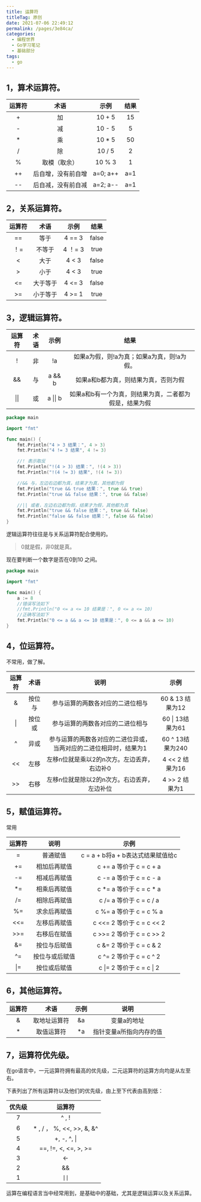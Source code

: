 ```yaml
---
title: 运算符
titleTag: 原创
date: 2021-07-06 22:49:12
permalink: /pages/3e84ca/
categories:
  - 编程世界
  - Go学习笔记
  - 基础部分
tags:
  - go
---
```


## 1，算术运算符。

| 运算符 |        术语        |   示例   | 结果 |
| :----: | :----------------: | :------: | :--: |
|   +    |         加         |  10 + 5  |  15  |
|   -    |         减         |  10 - 5  |  5   |
|   *    |         乘         |  10 * 5  |  50  |
|   /    |         除         |  10 / 5  |  2   |
|   %    |    取模（取余）    |  10 % 3  |  1   |
|   ++   | 后自增，没有前自增 | a=0; a++ | a=1  |
|   --   | 后自减，没有前自减 | a=2; a-- | a=1  |

## 2，关系运算符。

| 运算符 |   术语   |  示例   | 结果  |
| :----: | :------: | :-----: | :---: |
|   ==   |   等于   | 4 == 3  | false |
|  ！=   |  不等于  | 4 ！= 3 | true  |
|   <    |   大于   |  4 < 3  | false |
|   >    |   小于   |  4 < 3  | true  |
|   <=   | 大于等于 | 4 <= 3  | false |
|   >=   | 小于等于 | 4 >= 1  | true  |

## 3，逻辑运算符。

| 运算符 | 术语 |   示例   |                          结果                          |
| :----: | :--: | :------: | :----------------------------------------------------: |
|   !    |  非  |    !a    |       如果a为假，则!a为真；如果a为真，则!a为假。       |
|   &&   |  与  |  a && b  |          如果a和b都为真，则结果为真，否则为假          |
|  \|\|  |  或  | a \|\| b | 如果a和b有一个为真，则结果为真，二者都为假是，结果为假 |


```go
package main

import "fmt"

func main() {
	fmt.Println("4 > 3 结果：", 4 > 3)
	fmt.Println("4 != 3 结果", 4 != 3)

	//! 表示取反
	fmt.Println("!(4 > 3) 结果：", !(4 > 3))
	fmt.Println("!(4 != 3) 结果", !(4 != 3))

	//&& 与，左边右边都为真，结果才为真，其他都为假
	fmt.Println("true && true 结果：", true && true)
	fmt.Println("true && false 结果：", true && false)

	//|| 或者，左边右边都为假，结果才为假，其他都为真
	fmt.Println("true && false 结果：", true && false)
	fmt.Println("false && false 结果：", false && false)
}
```

逻辑运算符往往是与关系运算符配合使用的。

> 0就是假，非0就是真。

现在要判断一个数字是否在0到10 之间。

```go
package main

import "fmt"

func main() {
	a := 8
	//错误写法如下
	//fmt.Println("0 <= a <= 10 结果是：", 0 <= a <= 10)
	//正确写法如下
	fmt.Println("0 <= a && a <= 10 结果是：", 0 <= a && a <= 10)
}
```

## 4，位运算符。

不常用，做了解。

| 运算符 |  术语  |                             说明                             |       示例       |
| :----: | :----: | :----------------------------------------------------------: | :--------------: |
|   &    | 按位与 |               参与运算的两数各对应的二进位相与               | 60 & 13 结果为12 |
|   \|   | 按位或 |               参与运算的两数各对应的二进位相与               | 60 \| 13结果为61 |
|   ^    |  异或  | 参与运算的两数各对应的二进位异或，当两对应的二进位相异时，结果为1 | 60 ^ 13结果为240 |
|   <<   |  左移  |          左移n位就是乘以2的n次方。左边丢弃，右边补0          | 4 << 2 结果为16  |
|   >>   |  右移  |         左移n位就是除以2的n次方。右边丢弃，左边补位          |  4 >> 2 结果为1  |

## 5，赋值运算符。

常用

| 运算符 |      说明      |               示例                |
| :----: | :------------: | :-------------------------------: |
|   =    |    普通赋值    | c = a + b将a + b表达式结果赋值给c |
|   +=   |  相加后再赋值  |      c += a 等价于 c = c + a      |
|   -=   |  相减后再赋值  |      c -= a 等价于 c = c - a      |
|   *=   |  相乘后再赋值  |      c *= a 等价于 c = c * a      |
|   /=   |  相除后再赋值  |      c /= a 等价于 c = c / a      |
|   %=   |  求余后再赋值  |      c %= a 等价于 c = c % a      |
|  <<=   |  左移后再赋值  |     c <<= 2 等价于 c = c << 2     |
|  >>=   |  右移后在赋值  |     c >>= 2 等价于 c = c >> 2     |
|   &=   |  按位与后赋值  |      c &= 2 等价于 c = c & 2      |
|   ^=   | 按位与或后赋值 |      c ^= 2 等价于 c = c ^ 2      |
|  \|=   |  按位或后赋值  |     c \|= 2 等价于 c = c \| 2     |

## 6，其他运算符。

| 运算符 |     术语     | 示例 |          说明           |
| :----: | :----------: | :--: | :---------------------: |
|   &    | 取地址运算符 |  &a  |       变量a的地址       |
|   *    |  取值运算符  |  *a  | 指针变量a所指向内存的值 |

## 7，运算符优先级。

在go语言中，一元运算符拥有最高的优先级，二元运算符的运算方向均是从左至右。

下表列出了所有运算符以及他们的优先级，由上至下代表由高到低：

| 优先级 |           运算符            |
| :----: | :-------------------------: |
|   7    |           ^ ,  !            |
|   6    | * , / ， %, <<, >>,  &,  &^ |
|   5    |         +, -, ^, \|         |
|   4    |    ==, !=, <, <=, >, >=     |
|   3    |             <-              |
|   2    |             &&              |
|   1    |           `\|\|`            |

运算在编程语言当中经常用到，是基础中的基础，尤其是逻辑运算以及关系运算。